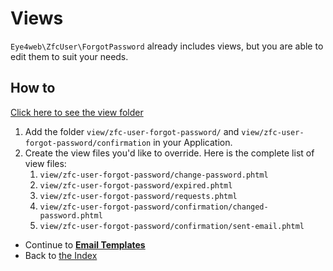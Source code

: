 # Views

`Eye4web\ZfcUser\ForgotPassword` already includes views, but you are able to edit them to suit your needs.

## How to

[Click here to see the view folder](https://github.com/Eye4web/Eye4webZfcUserForgotPassword/tree/master/view)

1. Add the folder `view/zfc-user-forgot-password/` and `view/zfc-user-forgot-password/confirmation` in your Application.
2. Create the view files you'd like to override. Here is the complete list of view files:
	1. `view/zfc-user-forgot-password/change-password.phtml`
	2. `view/zfc-user-forgot-password/expired.phtml`
	3. `view/zfc-user-forgot-password/requests.phtml`
	4. `view/zfc-user-forgot-password/confirmation/changed-password.phtml`
	5. `view/zfc-user-forgot-password/confirmation/sent-email.phtml`

* Continue to [**Email Templates**](/docs/4.Email.md)
* Back to [the Index](/docs/README.md)
